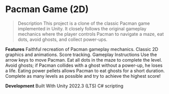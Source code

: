 # Pacman Game (2D)

> Description
This project is a clone of the classic Pacman game implemented in Unity. It closely follows the original gameplay mechanics where the player controls Pacman to navigate a maze, eat dots, avoid ghosts, and collect power-ups.

**Features**
Faithful recreation of Pacman gameplay mechanics.
Classic 2D graphics and animations.
Score tracking.
Gameplay Instructions
Use the arrow keys to move Pacman.
Eat all dots in the maze to complete the level.
Avoid ghosts; if Pacman collides with a ghost without a power-up, he loses a life.
Eating power pellets allows Pacman to eat ghosts for a short duration.
Complete as many levels as possible and try to achieve the highest score!

**Development**
Built With
Unity 2022.3 (LTS)
C# scripting

